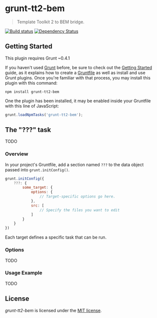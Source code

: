 grunt-tt2-bem
=============

> Template Toolkit 2 to BEM bridge.

[![Build status](https://secure.travis-ci.org/Wu-Wu/grunt-tt2-bem.png)](https://travis-ci.org/Wu-Wu/grunt-tt2-bem)
[![Dependency Status](https://david-dm.org/Wu-Wu/grunt-tt2-bem.svg)](https://david-dm.org/Wu-Wu/grunt-tt2-bem)

## Getting Started

This plugin requires Grunt ~0.4.1

If you haven't used [Grunt](http://gruntjs.com/) before, be sure to check out the [Getting Started](http://gruntjs.com/getting-started) guide, as it explains how to create a [Gruntfile](http://gruntjs.com/sample-gruntfile) as well as install and use Grunt plugins. Once you're familiar with that process, you may install this plugin with this command:

```shell
npm install grunt-tt2-bem
```

One the plugin has been installed, it may be enabled inside your Gruntfile with this line of JavaScript:

```js
grunt.loadNpmTasks('grunt-tt2-bem');
```

## The "???" task

TODO

### Overview

In your project's Gruntfile, add a section named `???` to the data object passed into `grunt.initConfig()`.

```js
grunt.initConfig({
    ???: {
        some_target: {
            options: {
                // Target-specific options go here.
            },
            src: [
                // Specify the files you want to edit
            ]
        }
    }
})
```

Each target defines a specific task that can be run.

### Options

TODO

### Usage Example

TODO

## License
_grunt-tt2-bem_ is licensed under the [MIT license][].

[MIT license]: http://www.tldrlegal.com/license/mit-license
